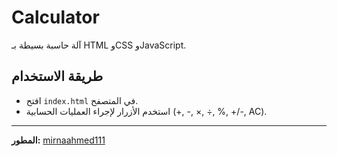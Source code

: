 # Calculator

آلة حاسبة بسيطة بـ HTML وCSS وJavaScript.

## طريقة الاستخدام

- افتح `index.html` في المتصفح.
- استخدم الأزرار لإجراء العمليات الحسابية (+, -, ×, ÷, %, +/-, AC).

---

**المطور:** [mirnaahmed111](https://github.com/mirnaahmed111)
